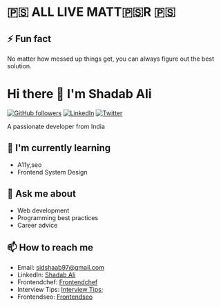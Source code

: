 # 🇵🇸 ALL LIVE MATT🇵🇸R 🇵🇸
## ⚡ Fun fact 
No matter how messed up things get, you can always figure out the best solution.

# Hi there 👋 I'm Shadab Ali

[![GitHub followers](https://img.shields.io/github/followers/shadab97?logo=github&style=flat-square)](https://github.com/shadab97)
[![LinkedIn](https://img.shields.io/badge/LinkedIn-Connect-blue?style=flat-square&logo=linkedin)](https://linkedin.com/in/shadab-ali)
[![Twitter](https://img.shields.io/badge/Twitter-Follow-blue?style=flat-square&logo=twitter)](https://twitter.com/shacodes)

A passionate developer from India

## 🌱 I'm currently learning
- A11y,seo
- Frontend System Design

## 💬 Ask me about
- Web development
- Programming best practices
- Career advice

## 📫 How to reach me
- Email: sidshaab97@gmail.com
- LinkedIn: [Shadab Ali](https://linkedin.com/in/shadab-ali)
- Frontendchef: [Frontendchef](https://frontendchef.com)
- Interview Tips: [Interview Tips](https://interview.frontendchef.com);
- Frontendseo: [Frontendseo](https://frontendseo.com)



